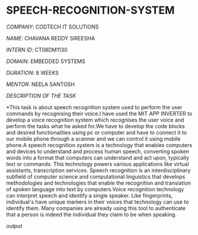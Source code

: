 # SPEECH-RECOGNITION-SYSTEM

*COMPANY*: CODTECH IT SOLUTIONS

*NAME*: CHAVANA REDDY SIREESHA

*INTERN ID*: CT08DM1130

*DOMAIN*: EMBEDDED SYSTEMS

*DURATION*: 8 WEEKS

*MENTOR*: NEELA SANTOSH

*DESCRIPTION OF THE TASK*

*This task is about speech recognition system used to perform the user commands by recognising their voice.I have used the MIT APP INVERTER to develop a voice recognition system which recognises the user voice and perform the tasks what he asked for.We have to develop the code blocks and desired functionalities using pc or computer and have to connect it to our mobile phone through a scanner and we can control it using mobile phone.A speech recognition system is a technology that enables computers and devices to understand and process human speech, converting spoken words into a format that computers can understand and act upon, typically text or commands. This technology powers various applications like virtual assistants, transcription services. Speech recognition is an interdisciplinary subfield of computer science and computational linguistics that develops methodologies and technologies that enable the recognition and translation of spoken language into text by computers.Voice recognition technology can interpret speech and identify a single speaker. Like fingerprints, individual's have unique markers in their voices that technology can use to identify them. Many companies are already using this tool to authenticate that a person is indeed the individual they claim to be when speaking.

*output*


